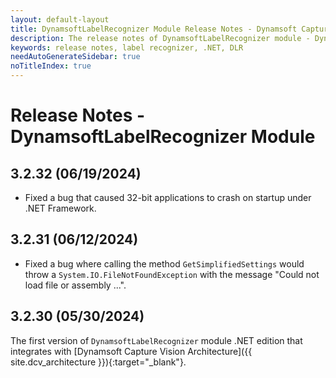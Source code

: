 ```yaml
---
layout: default-layout
title: DynamsoftLabelRecognizer Module Release Notes - Dynamsoft Capture Vision .NET Edition
description: The release notes of DynamsoftLabelRecognizer module - Dynamsoft Capture Vision .NET Edition.
keywords: release notes, label recognizer, .NET, DLR
needAutoGenerateSidebar: true
noTitleIndex: true
---
```


# Release Notes - DynamsoftLabelRecognizer Module

## 3.2.32 (06/19/2024)

- Fixed a bug that caused 32-bit applications to crash on startup under .NET Framework.

## 3.2.31 (06/12/2024)

- Fixed a bug where calling the method `GetSimplifiedSettings` would throw a `System.IO.FileNotFoundException` with the message "Could not load file or assembly ...".

## 3.2.30 (05/30/2024)

The first version of `DynamsoftLabelRecognizer` module .NET edition that integrates with [Dynamsoft Capture Vision Architecture]({{ site.dcv_architecture }}){:target="_blank"}.
